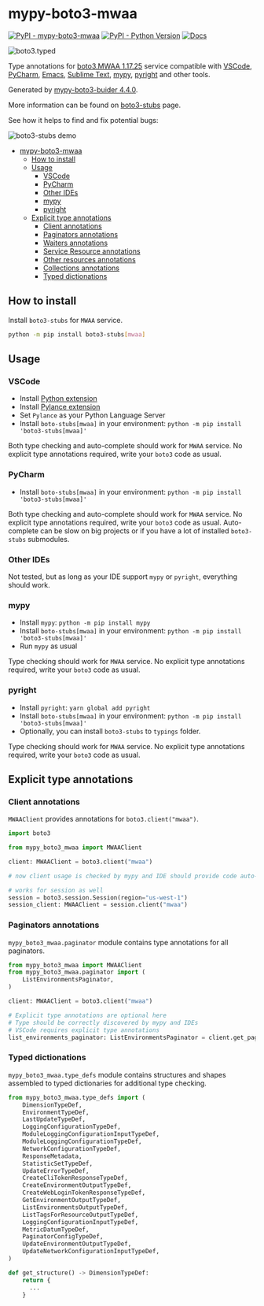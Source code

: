 # mypy-boto3-mwaa

[![PyPI - mypy-boto3-mwaa](https://img.shields.io/pypi/v/mypy-boto3-mwaa.svg?color=blue)](https://pypi.org/project/mypy-boto3-mwaa)
[![PyPI - Python Version](https://img.shields.io/pypi/pyversions/mypy-boto3-mwaa.svg?color=blue)](https://pypi.org/project/mypy-boto3-mwaa)
[![Docs](https://img.shields.io/readthedocs/mypy-boto3-builder.svg?color=blue)](https://mypy-boto3-builder.readthedocs.io/)

![boto3.typed](https://github.com/vemel/mypy_boto3_builder/raw/master/logo.png)

Type annotations for
[boto3.MWAA 1.17.25](https://boto3.amazonaws.com/v1/documentation/api/1.17.25/reference/services/mwaa.html#MWAA) service
compatible with
[VSCode](https://code.visualstudio.com/),
[PyCharm](https://www.jetbrains.com/pycharm/),
[Emacs](https://www.gnu.org/software/emacs/),
[Sublime Text](https://www.sublimetext.com/),
[mypy](https://github.com/python/mypy),
[pyright](https://github.com/microsoft/pyright)
and other tools.

Generated by [mypy-boto3-buider 4.4.0](https://github.com/vemel/mypy_boto3_builder).

More information can be found on [boto3-stubs](https://pypi.org/project/boto3-stubs/) page.

See how it helps to find and fix potential bugs:

![boto3-stubs demo](https://github.com/vemel/mypy_boto3_builder/raw/master/demo.gif)

- [mypy-boto3-mwaa](#mypy-boto3-mwaa)
  - [How to install](#how-to-install)
  - [Usage](#usage)
    - [VSCode](#vscode)
    - [PyCharm](#pycharm)
    - [Other IDEs](#other-ides)
    - [mypy](#mypy)
    - [pyright](#pyright)
  - [Explicit type annotations](#explicit-type-annotations)
    - [Client annotations](#client-annotations)
    - [Paginators annotations](#paginators-annotations)
    - [Waiters annotations](#waiters-annotations)
    - [Service Resource annotations](#service-resource-annotations)
    - [Other resources annotations](#other-resources-annotations)
    - [Collections annotations](#collections-annotations)
    - [Typed dictionations](#typed-dictionations)

## How to install

Install `boto3-stubs` for `MWAA` service.

```bash
python -m pip install boto3-stubs[mwaa]
```

## Usage

### VSCode

- Install [Python extension](https://marketplace.visualstudio.com/items?itemName=ms-python.python)
- Install [Pylance extension](https://marketplace.visualstudio.com/items?itemName=ms-python.vscode-pylance)
- Set `Pylance` as your Python Language Server
- Install `boto-stubs[mwaa]` in your environment: `python -m pip install 'boto3-stubs[mwaa]'`

Both type checking and auto-complete should work for `MWAA` service.
No explicit type annotations required, write your `boto3` code as usual.

### PyCharm

- Install `boto-stubs[mwaa]` in your environment: `python -m pip install 'boto3-stubs[mwaa]'`

Both type checking and auto-complete should work for `MWAA` service.
No explicit type annotations required, write your `boto3` code as usual.
Auto-complete can be slow on big projects or if you have a lot of installed `boto3-stubs` submodules.

### Other IDEs

Not tested, but as long as your IDE support `mypy` or `pyright`, everything should work.

### mypy

- Install `mypy`: `python -m pip install mypy`
- Install `boto-stubs[mwaa]` in your environment: `python -m pip install 'boto3-stubs[mwaa]'`
- Run `mypy` as usual

Type checking should work for `MWAA` service.
No explicit type annotations required, write your `boto3` code as usual.

### pyright

- Install `pyright`: `yarn global add pyright`
- Install `boto-stubs[mwaa]` in your environment: `python -m pip install 'boto3-stubs[mwaa]'`
- Optionally, you can install `boto3-stubs` to `typings` folder.

Type checking should work for `MWAA` service.
No explicit type annotations required, write your `boto3` code as usual.

## Explicit type annotations

### Client annotations

`MWAAClient` provides annotations for `boto3.client("mwaa")`.

```python
import boto3

from mypy_boto3_mwaa import MWAAClient

client: MWAAClient = boto3.client("mwaa")

# now client usage is checked by mypy and IDE should provide code auto-complete

# works for session as well
session = boto3.session.Session(region="us-west-1")
session_client: MWAAClient = session.client("mwaa")
```

### Paginators annotations

`mypy_boto3_mwaa.paginator` module contains type annotations for all paginators.

```python
from mypy_boto3_mwaa import MWAAClient
from mypy_boto3_mwaa.paginator import (
    ListEnvironmentsPaginator,
)

client: MWAAClient = boto3.client("mwaa")

# Explicit type annotations are optional here
# Type should be correctly discovered by mypy and IDEs
# VSCode requires explicit type annotations
list_environments_paginator: ListEnvironmentsPaginator = client.get_paginator("list_environments")
```







### Typed dictionations

`mypy_boto3_mwaa.type_defs` module contains structures and shapes assembled
to typed dictionaries for additional type checking.

```python
from mypy_boto3_mwaa.type_defs import (
    DimensionTypeDef,
    EnvironmentTypeDef,
    LastUpdateTypeDef,
    LoggingConfigurationTypeDef,
    ModuleLoggingConfigurationInputTypeDef,
    ModuleLoggingConfigurationTypeDef,
    NetworkConfigurationTypeDef,
    ResponseMetadata,
    StatisticSetTypeDef,
    UpdateErrorTypeDef,
    CreateCliTokenResponseTypeDef,
    CreateEnvironmentOutputTypeDef,
    CreateWebLoginTokenResponseTypeDef,
    GetEnvironmentOutputTypeDef,
    ListEnvironmentsOutputTypeDef,
    ListTagsForResourceOutputTypeDef,
    LoggingConfigurationInputTypeDef,
    MetricDatumTypeDef,
    PaginatorConfigTypeDef,
    UpdateEnvironmentOutputTypeDef,
    UpdateNetworkConfigurationInputTypeDef,
)

def get_structure() -> DimensionTypeDef:
    return {
      ...
    }
```
